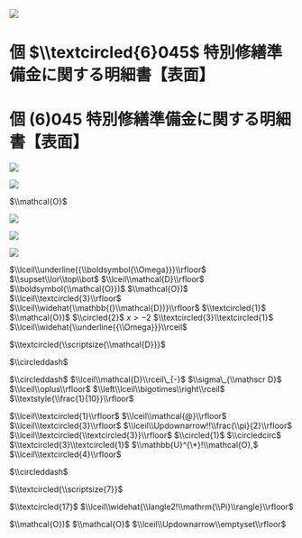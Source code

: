 ![](https://www.nta.go.jp/tmp/9d772796-d524-4bf2-8b5f-61efa8eb9773/images/362bec82206296541de6981551f445a306fd44c8804c91dce59a61666a9aaf8d.jpg)

# 個 $\\textcircled{6}045$ 特別修繕準備金に関する明細書【表面】

# 個 $(6)045$ 特別修繕準備金に関する明細書【表面】

![](https://www.nta.go.jp/tmp/9d772796-d524-4bf2-8b5f-61efa8eb9773/images/d35c2ef2c0e4c33a5338a0abda4d0b9374fa83c06b9fa8586f308e98b8af387d.jpg)

![](https://www.nta.go.jp/tmp/9d772796-d524-4bf2-8b5f-61efa8eb9773/images/3061105464d700ee5efff5c594edac73b74cf520e4cac1b1d5629f5fa852f998.jpg)

$\\mathcal{O}$

![](https://www.nta.go.jp/tmp/9d772796-d524-4bf2-8b5f-61efa8eb9773/images/74db31b0e52b43d4bfdb5bee4c7d25f9bb56eaedc8219bd8433183cc6ad3331f.jpg)

![](https://www.nta.go.jp/tmp/9d772796-d524-4bf2-8b5f-61efa8eb9773/images/ac0c54048fffbe100a82ed0f81258f28326b2efbc3bdb501f010b168f91dfbd6.jpg)

![](https://www.nta.go.jp/tmp/9d772796-d524-4bf2-8b5f-61efa8eb9773/images/695968d8f47e44d5b3d1caad6cc6501a2b452cfc042b54f66d2884214ee48099.jpg)

$\\lceil\\underline{{\\boldsymbol{\\Omega}}}\\rfloor$ $\\supset\\lor\\top\\bot$ $\\lceil\\mathcal{D}\\rfloor$ $\\boldsymbol{\\mathcal{O}})$ $\\mathcal{O})$ $\\lceil\\textcircled{3}\\rfloor$ $\\lceil\\widehat{\\mathbb{(}\\mathcal{D})}\\rfloor$ $\\textcircled{1}$ $\\mathcal{O})$ $\\circled{2}$ $x>-2$ $\\textcircled{3}\\textcircled{1}$ $\\lceil\\widehat{\\underline{{\\Omega}}}\\rceil$

$\\textcircled{\\scriptsize{\\mathcal{D}}}$

$\\circleddash$

$\\circleddash$ $\\lceil\\mathcal{D}\\rceil\_{-}$ $\\sigma\_{\\mathscr D}$ $\\lceil\\oplus\\rfloor$ $\\left\\lceil\\bigotimes\\right\\rceil$ $\\textstyle{\\frac{1}{10}}\\rfloor$

$\\lceil\\textcircled{1}\\rfloor$ $\\lceil\\mathcal{@}\\rfloor$ $\\lceil\\textcircled{3}\\rfloor$ $\\lceil\\Updownarrow!!\\frac{\\pi}{2}\\rfloor$ $\\lceil\\textcircled{\\textcircled{3}}\\rfloor$ $\\circled{1}$ $\\circledcirc$ $\\textcircled{3}\\textcircled{1}$ $\\mathbb{U}^{\*}!\\mathcal{O},$ $\\lceil\\textcircled{4}\\rfloor$

$\\circleddash$

$\\textcircled{\\scriptsize{7}}$

$\\textcircled{17}$ $\\lceil\\widehat{\\langle2!\\mathrm{\\Pi}\\rangle}\\rfloor$

$\\mathcal{O})$ $\\mathcal{O}$ $\\lceil\\Updownarrow\\emptyset\\rfloor$